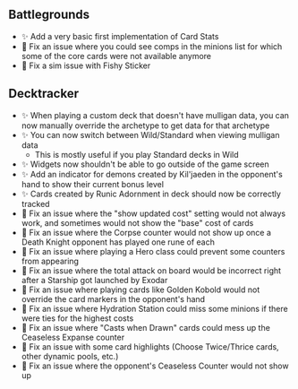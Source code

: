## Battlegrounds

-   ✨ Add a very basic first implementation of Card Stats
-   🐞 Fix an issue where you could see comps in the minions list for which some of the core cards were not available anymore
-   🐞 Fix a sim issue with Fishy Sticker

## Decktracker

-   ✨ When playing a custom deck that doesn't have mulligan data, you can now manually override the archetype to get data for that archetype
-   ✨ You can now switch between Wild/Standard when viewing mulligan data
    -   This is mostly useful if you play Standard decks in Wild
-   ✨ Widgets now shouldn't be able to go outside of the game screen
-   ✨ Add an indicator for demons created by Kil'jaeden in the opponent's hand to show their current bonus level
-   ✨ Cards created by Runic Adornment in deck should now be correctly tracked
-   🐞 Fix an issue where the "show updated cost" setting would not always work, and sometimes would not show the "base" cost of cards
-   🐞 Fix an issue where the Corpse counter would not show up once a Death Knight opponent has played one rune of each
-   🐞 Fix an issue where playing a Hero class could prevent some counters from appearing
-   🐞 Fix an issue where the total attack on board would be incorrect right after a Starship got launched by Exodar
-   🐞 Fix an issue where playing cards like Golden Kobold would not override the card markers in the opponent's hand
-   🐞 Fix an issue where Hydration Station could miss some minions if there were ties for the highest costs
-   🐞 Fix an issue where "Casts when Drawn" cards could mess up the Ceaseless Expanse counter
-   🐞 Fix an issue with some card highlights (Choose Twice/Thrice cards, other dynamic pools, etc.)
-   🐞 Fix an issue where the opponent's Ceaseless Counter would not show up

